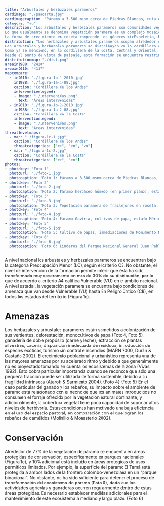 ```yaml
---
title: "Arbustales y herbazales parameros"
cardimage: "./pancarta.jpg"
cardimagecaption: "Páramo a 3.500 msnm cerca de Piedras Blancas, ruta de Torondoy hacia La Lagunita, estado Mérida. <i>Giuseppe Colonnello</i>"
category: "vu"
description: "Los arbustales y herbazales parameros son comunidades vegetales típicas de las zonas altoandinas por encima del límite de los bosques y el límite entre ambos depende de las condiciones locales de temperatura, la longitud de la estación seca y la masa relativa de las cadenas montañosas (Azócar & Fariñas 2003). Por ejemplo, para la cordillera de Mérida, Monasterio y Reyes (1980) reportan vegetación de páramo a 2.500 m. Por su parte, Azócar y Fariña (2003) definen el límite inferior de la formación en 3.000 m para las vertientes secas y 3.400 m para las húmedas. Es posible observar algunos parches reconocidos como vegetación paramoide a elevaciones menores que las señaladas para la cordillera de los Andes, tanto en las zonas más altas de la cordillera de la Costa como en el macizo de Chimantá, en Guayana (Huber & Alarcón 1988). Esta formación se desarrolla en ambientes microtérmicos (< 9°C) que pueden ser secos o húmedos dependiendo de la vertiente de la montaña donde se encuentren, es decir, si están en sombra de lluvia o no.<br><br>
Lo que usualmente se denomina vegetación paramera es un complejo mosaico de arbustales y herbazales (Foto 1) que varía ampliamente en su fisionomía y constitución florística. Suele estar conformado por una mezcla de rosetas acaulescentes perennes, cojines, graminoides en macolla (Foto 2), arbustos esclerófilos, rosetas acaulescentes gigantes y árboles bajos del género <i>Polylepis</i> (Huber & Alarcón 1988, Azócar & Fariñas 2003, Ataroff & Sarmiento 2004).<br><br>
La forma de crecimiento en roseta comprende los géneros <i>Espeletia, Ruilopezia, Espeletiopsis</i> y <i>Coespeletia</i> (Foto 3). Los graminoides en macolla están conformados por especies gramíneas de los géneros <i>Poa, Agrostis, Muhlenbergia</i>, la ciperácea <i>Carex amicta</i> y las iridáceas <i>Sisyrinchium</i> y <i>Luzula</i>. Por su parte, los cojines incluyen especies como <i>Aciachne pulvinata, Werneria, Mona meridensis</i> y <i>Azorella julianii</i>, entre otras. El grupo arbustivo comúnmente se encuentra conformado por los géneros <i>Hypericum, Vaccinium, Draba</i> y <i>Hesperomeles</i>. El género arbóreo que puede acompañar a esta formación se encuentra representado únicamente por <i>Polylepis</i> (Azócar & Fariñas 2003)."
distribution: "Los herbazales y arbustales parameros ocupan alrededor de 2.420 km<sup>2</sup> ( com. pers. E. Chacón, cit. Azócar y Fariñas (2003). En la investigación de 2010, el estimado fue de aproximadamente 4.117 km<sup>2</sup>, una cifra 70% mayor (Figura 1). Para inferir este valor de superficie se definió el límite inferior de los páramos tomando las curvas de nivel de 2.800 y 3.000 metros para la cordillera andina. Aunque ese límite es variable y depende de las condiciones locales, concuerda con los valores manejados por otros especialistas para estudios regionales (Josse <i>et al.</i> 2009). Si bien esto puede generar subestimaciones o sobreestimaciones en superficie, el método ofrece la ventaja de subsanar el efecto de las nubes que casi siempre están presentes en la región y obstaculizan la lectura de imágenes satelitales. El método compensa, también, las limitaciones que suelen enfrentarse en la obtención de imágenes por radar en zonas montañosas.<br><br>
Los arbustales y herbazales parameros se distribuyen en la cordillera de Mérida desde el estado Lara, hasta el páramo El Tamá, ubicado en la frontera entre el estado Táchira y Colombia. También se encuentran en la Sierra de Perijá, donde el páramo comienza a los 2.800 m (Schubert 1976). No obstante, su distribución es fragmentada y su parche de mayor extensión está asociado al estado Mérida (Figura 1).<br><br>
Como ya se mencionó, en la cordillera de la Costa, Central y Oriental, se reconoce la presencia de una comunidad vegetal que se ha llamado “subpáramo arbustivo costero” por sus llamativas afinidades florísticas con subpáramos andinos (Huber & Alarcón 1988) [Figura 1]. Esta unidad aparece alrededor de los 2.000 m en la cordillera de la Costa Central (El Ávila, silla de Caracas y pico Naiguatá) y a menor altitud, en la Cordillera de la Costa Oriental (cerro Turimiquire) (Steyermark 1966, Steyermark & Huber 1978).<br><br>
Desde el punto de vista de paisaje, esta formación se encuentra restringida a las subregiones montañosas del norte de Venezuela (D1, D2, D42 y D43, D51) (Huber & Oliveira-Miranda 2010, Figura 9)."
distributionmap: "./dist.png"
areain1988: "2420"
areain2010: "4117"
mapcompare:
  - in2010: "./figura-1b-1-2010.jpg"
    in1988: "./figura-1a-1-88.jpg"
    caption: "Cordillera de los Andes"
    interventionlegend:
    - image: "./intervenidas.png"
      text: "Áreas intervenidas"
  - in2010: "./figura-1b-2-2010.jpg"
    in1988: "./figura-1a-2-88.jpg"
    caption: "Cordillera de la Costa"
    interventionlegend:
    - image: "./intervenidas.png"
      text: "Áreas intervenidas"
threatlevelmaps:
  - map: "./figura-1c-1.jpg"
    caption: "Cordillera de los Andes"
    threatcategories: ["cr", "en", "vu"]
  - map: "./figura-1c-2.jpg"
    caption: "Cordillera de la Costa"
    threatcategories: ["cr", "en"]
photos:
- photokey: "Foto 1"
  photourl: "./foto-1.jpg"
  photocaption: "Foto 1: Páramo a 3.500 msnm cerca de Piedras Blancas, ruta de Torondoy hacia La Lagunita, estado Mérida. <i>Giuseppe Colonnello</i>"
- photokey: "Foto 2"
  photourl: "./foto-2.jpg"
  photocaption: "Foto 2: Páramo herbáceo húmedo (en primer plano), estado Mérida. <i>Mario Fariñas</i>"
- photokey: "Foto 3"
  photourl: "./foto-3.jpg"
  photocaption: "Foto 3: Vegetación paramera de frailejones en roseta, páramo de Piedras Blancas, estado Mérida. <i>José Antonio González-Carcacía</i>"
- photokey: "Foto 4"
  photourl: "./foto-4.jpg"
  photocaption: "Foto 4: Páramo Gaviria, cultivos de papa, estado Mérida. <i>Giuseppe Colonnello</i>"
- photokey: "Foto 5"
  photourl: "./foto-5.jpg"
  photocaption: "Foto 5: Cultivo de papas, inmediaciones de Monumento Natural Teta de Niquitao-Güirigay, estado Trujillo. <i>Giuseppe Colonnello</i>"
- photokey: "Foto 6"
  photourl: "./foto-6.jpg"
  photocaption: "Foto 6: Linderos del Parque Nacional General Juan Pablo Peñaloza (páramos Batallón y La Negra). <i>Sergio Zambrano-Martínez</i>"
---
```

A nivel nacional los arbustales y herbazales parameros se encuentran bajo la categoría Preocupación Menor (LC), según el criterio C2. No obstante, el nivel de intervención de la formación permite inferir que ésta ha sido transformada muy severamente en más de 30% de su distribución, por lo que de acuerdo al criterio A4 califica Vulnerable (VU) en el ámbito nacional. A nivel estadal, la vegetación paramera se encuentra bajo condiciones de amenaza que van desde Vulnerable (VU) hasta En Peligro Crítico (CR), en todos los estados del territorio (Figura 1c).

# Amenazas

Los herbazales y arbustales parameros están sometidos a colonización de sus vertientes, deforestación, monocultivos de papa (Foto 4, Foto 5), ganadería de doble propósito (carne y leche), extracción de plantas silvestres, cacería, disposición inadecuada de residuos, introducción de especies exóticas, turismo sin control e incendios (MARN 2000, Durán & Castaño 2002). El crecimiento poblacional y urbanístico representa una de las mayores amenazas por su acelerado ritmo y debido a que generalmente no es proyectado tomando en cuenta los ecosistemas de la zona (Vivas 1992). Esto cobra particular importancia cuando se reconoce que sólo una pequeña fracción puede ser utilizada de forma sostenible, debido a su fragilidad intrínseca (Ataroff & Sarmiento 2004).
{Foto 4}
{Foto 5}
En el caso particular del ganado y los rebaños, su impacto sobre el ambiente de páramo está relacionado con el hecho de que los animales introducidos no consumen el forraje ofrecido por la vegetación natural dominante, y adicionalmente, la cobertura vegetal tiene poca capacidad de soportar altos niveles de herbivoría. Estas condiciones han motivado una baja eficiencia en el uso del espacio pastoral, en comparación con el que logran los rebaños de camélidos (Molinillo & Monasterio 2002).

# Conservación

Alrededor de 77% de la vegetación de páramo se encuentra en áreas protegidas de conservación, específicamente en parques nacionales (Figura 1c), y 10% adicional está incluido en áreas protegidas de usos permitidos limitados. Por ejemplo, la superficie del páramo El Tamá está protegida a ambos lados de la frontera colombo-venezolana en un “parque binacional”. No obstante, no ha sido suficiente para detener el proceso de transformación del ecosistema de páramo (Foto 6), dado que las actividades agrícolas y ganaderas ocurren regularmente dentro de estas áreas protegidas. Es necesario establecer medidas adicionales para el mantenimiento de este ecosistema a mediano y largo plazo.
{Foto 6}
